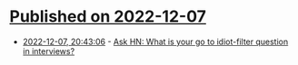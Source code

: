 # [Published on 2022-12-07](index.md)

* [2022-12-07, 20:43:06](https://news.ycombinator.com/item?id=33899948) - [Ask HN: What is your go to idiot-filter question in interviews?](https://news.ycombinator.com/item?id=33899948)
